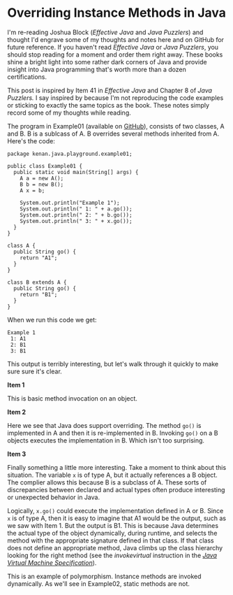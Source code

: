 # Overriding Instance Methods in Java

I'm re-reading Joshua Block (*Effective Java* and *Java Puzzlers*) and thought
I'd engrave some of my thoughts and notes here and on GitHub for future
reference. If you haven't read *Effective Java* or *Java Puzzlers*, you should
stop reading for a moment and order them right away. These books shine a
bright light into some rather dark corners of Java and provide insight into
Java programming that's worth more than a dozen certifications.

This post is inspired by Item 41 in *Effective Java* and Chapter 8 of *Java
Puzzlers.* I say inspired by because I'm not reproducing the code examples or
sticking to exactly the same topics as the book. These notes simply record
some of my thoughts while reading.

The program in Example01 (available on 
[GitHub](https://github.com/kevinkenan/java-playground/blob/master/src/main/java/Example01.java)), 
consists of two classes, A and B. B is a sublcass of A. B overrides several 
methods inherited from A. Here's the code:

    package kenan.java.playground.example01;
    
    public class Example01 {
      public static void main(String[] args) {
        A a = new A();
        B b = new B();
        A x = b;
    
        System.out.println("Example 1");
        System.out.println(" 1: " + a.go());
        System.out.println(" 2: " + b.go());
        System.out.println(" 3: " + x.go());
      }
    }
    
    class A {
      public String go() {
        return "A1";
      }
    }
    
    class B extends A {
      public String go() {
        return "B1";
      }
    }

When we run this code we get:

    Example 1
     1: A1
     2: B1
     3: B1

This output is terribly interesting, but let's walk through it quickly to
make sure sure it's clear.

**Item 1**

This is basic method invocation on an object. 

**Item 2**

Here we see that Java does support overriding. The method `go()` is
implemented in A and then it is re-implemented in B. Invoking `go()` on a B
objects executes the implementation in B. Which isn't too surprising.

**Item 3**

Finally something a little more interesting. Take a moment to think about this
situation. The variable `x` is of type A, but it actually references a B
object. The complier allows this because B is a subclass of A. These sorts of
discrepancies between declared and actual types often produce interesting or
unexpected behavior in Java. 

Logically, `x.go()` could execute the implementation defined in A or B. Since 
`x` is of type A, then it is easy to imagine that A1 would be the output, 
such as we saw with Item 1. But the output is B1. This is because Java determines 
the actual type of the object dynamically, during runtime, and selects the
method with the appropriate signature defined in that class. If that class
does not define an appropriate method, Java climbs up the class hierarchy 
looking for the right method (see the *invokevirtual* instruction in the 
[*Java Virtual Machine Specification*](http://docs.oracle.com/javase/specs/jvms/se8/jvms8.pdf)).

This is an example of polymorphism. Instance methods are invoked dynamically. 
As we'll see in Example02, static methods are not.